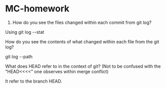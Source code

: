 # MC-homework

1. How do you see the files changed within each commit from git log?

Using git log --stat

How do you see the contents of what changed within each file from the git log?

git log --path

What does HEAD refer to in the context of git? (Not to be confused with the "HEAD<<<<" one observes within merge conflict)

It refer to the branch HEAD.

